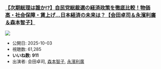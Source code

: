 ### [【次期総理は誰か!?】自民党総裁選の経済政策を徹底比較！物価高・社会保障・賃上げ…日本経済の未来は？【会田卓司＆永濱利廣＆森本智子】](https://www.youtube.com/watch?v=9gT8lq2KAYk)
[![](https://img.youtube.com/vi/9gT8lq2KAYk/sddefault.jpg)](https://www.youtube.com/watch?v=9gT8lq2KAYk)
-   公開日: 2025-10-03
-   視聴数: 61,285
-   **いいね数: 911**
-   出演者: 会田卓司, [森本智子](/rehacq_fan/people/森本智子 "wikilink"), [永濱利廣](/rehacq_fan/people/永濱利廣 "wikilink")
